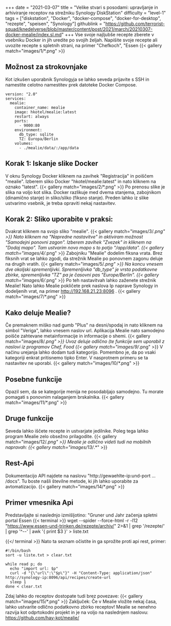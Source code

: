 +++
date = "2021-03-07"
title = "Velike stvari s posodami: upravljanje in arhiviranje receptov na strežniku Synology DiskStation"
difficulty = "level-1"
tags = ["diskstation", "Docker", "docker-compose", "docker-for-desktop", "rezepte", "speisen", "Synology"]
githublink = "https://github.com/terrorist-squad/knedelverse/blob/master/content/post/2021/march/20210307-docker-mealie/index.sl.md"
+++
Vse svoje najljubše recepte zberete v vsebniku Docker in jih uredite po svojih željah. Napišite svoje recepte ali uvozite recepte s spletnih strani, na primer "Chefkoch", "Essen
{{< gallery match="images/1/*.png" >}}

## Možnost za strokovnjake
Kot izkušen uporabnik Synologyja se lahko seveda prijavite s SSH in namestite celotno namestitev prek datoteke Docker Compose.
```
version: "2.0"
services:
  mealie:
    container_name: mealie
    image: hkotel/mealie:latest
    restart: always
    ports:
      - 9000:80
    environment:
      db_type: sqlite
      TZ: Europa/Berlin
    volumes:
      - ./mealie/data/:/app/data

```

## Korak 1: Iskanje slike Docker
V oknu Synology Docker kliknem na zavihek "Registracija" in poiščem "mealie". Izberem sliko Docker "hkotel/mealie:latest" in nato kliknem na oznako "latest".
{{< gallery match="images/2/*.png" >}}
Po prenosu slike je slika na voljo kot slika. Docker razlikuje med dvema stanjema, zabojnikom (dinamično stanje) in sliko/sliko (fiksno stanje). Preden lahko iz slike ustvarimo vsebnik, je treba opraviti nekaj nastavitev.
## Korak 2: Sliko uporabite v praksi:
Dvakrat kliknem na svojo sliko "mealie".
{{< gallery match="images/3/*.png" >}}
Nato kliknem na "Napredne nastavitve" in aktiviram možnost "Samodejni ponovni zagon". Izberem zavihek "Zvezek" in kliknem na "Dodaj mapo". Tam ustvarim novo mapo s to potjo "/app/data".
{{< gallery match="images/4/*.png" >}}
Zabojniku "Mealie" dodelim fiksna vrata. Brez fiksnih vrat se lahko zgodi, da strežnik Mealie po ponovnem zagonu deluje na drugih vratih.
{{< gallery match="images/5/*.png" >}}
Na koncu vnesem dve okoljski spremenljivki. Spremenljivka "db_type" je vrsta podatkovne zbirke, spremenljivka "TZ" pa je časovni pas "Europe/Berlin".
{{< gallery match="images/6/*.png" >}}
Po teh nastavitvah lahko zaženete strežnik Mealie! Nato lahko Mealie pokličete prek naslova Ip naprave Synology in dodeljenih vrat, na primer http://192.168.21.23:8096 .
{{< gallery match="images/7/*.png" >}}

## Kako deluje Mealie?
Če premaknem miško nad gumb "Plus" na desni/spodaj in nato kliknem na simbol "Veriga", lahko vnesem naslov url. Aplikacija Mealie nato samodejno poišče zahtevane metainformacije in informacije o shemi.
{{< gallery match="images/8/*.png" >}}
Uvoz deluje odlično (te funkcije sem uporabil z naslovi iz programov Chef, Food
{{< gallery match="images/9/*.png" >}}
V načinu urejanja lahko dodam tudi kategorijo. Pomembno je, da po vsaki kategoriji enkrat pritisnemo tipko Enter. V nasprotnem primeru se ta nastavitev ne uporabi.
{{< gallery match="images/10/*.png" >}}

## Posebne funkcije
Opazil sem, da se kategorije menija ne posodabljajo samodejno. Tu morate pomagati s ponovnim nalaganjem brskalnika.
{{< gallery match="images/11/*.png" >}}

## Druge funkcije
Seveda lahko iščete recepte in ustvarjate jedilnike. Poleg tega lahko program Mealie zelo obsežno prilagodite.
{{< gallery match="images/12/*.png" >}}
Mealie je odlično videti tudi na mobilnih napravah:
{{< gallery match="images/13/*.*" >}}

## Rest-Api
Dokumentacijo API najdete na naslovu "http://gewaehlte-ip:und-port ... /docs". Tu boste našli številne metode, ki jih lahko uporabite za avtomatizacijo.
{{< gallery match="images/14/*.png" >}}

## Primer vmesnika Api
Predstavljajte si naslednjo izmišljotino: "Gruner und Jahr začenja spletni portal Essen
{{< terminal >}}
wget --spider --force-html -r -l12  "https://www.essen-und-trinken.de/rezepte/archiv/"  2>&1 | grep '/rezepte/' | grep '^--' | awk '{ print $3 }' > liste.txt

{{</ terminal >}}
Nato ta seznam očistite in ga sprožite proti api rest, primer:
```
#!/bin/bash
sort -u liste.txt > clear.txt

while read p; do
  echo "import url: $p"
  curl -d "{\"url\":\"$p\"}" -H "Content-Type: application/json" http://synology-ip:8096/api/recipes/create-url
  sleep 1
done < clear.txt

```
Zdaj lahko do receptov dostopate tudi brez povezave:
{{< gallery match="images/15/*.png" >}}
Zaključek: Če v Mealie vložite nekaj časa, lahko ustvarite odlično podatkovno zbirko receptov! Mealie se nenehno razvija kot odprtokodni projekt in je na voljo na naslednjem naslovu: https://github.com/hay-kot/mealie/
